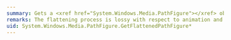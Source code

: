 ```yaml
---
summary: Gets a <xref href="System.Windows.Media.PathFigure"></xref> object that is an polygonal approximation of this <xref href="System.Windows.Media.PathFigure"></xref> object.
remarks: The flattening process is lossy with respect to animation and curve segment parameters.
uid: System.Windows.Media.PathFigure.GetFlattenedPathFigure*
---
```

